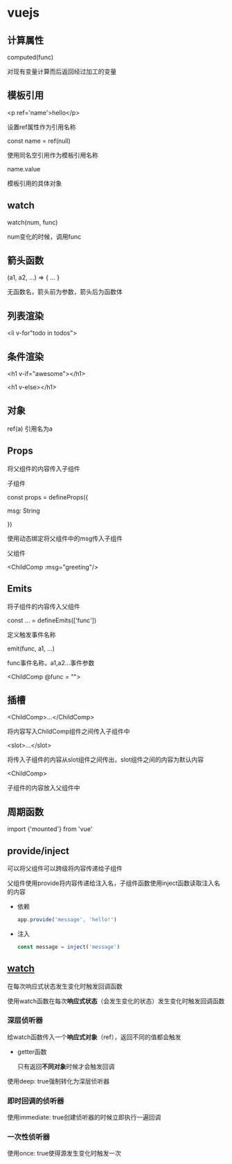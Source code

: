 # vuejs

## 计算属性

computed(func)

对现有变量计算而后返回经过加工的变量

## 模板引用

\<p ref='name'\>hello\</p\>

设置ref属性作为引用名称

const name = ref(null)

使用同名空引用作为模板引用名称

name.value

模板引用的具体对象

## watch

watch(num, func)

num变化的时候，调用func

## 箭头函数

(a1, a2, ...) => { ... }

无函数名，箭头前为参数，箭头后为函数体

## 列表渲染

\<li v-for"todo in todos"\>

## 条件渲染

\<h1 v-if="awesome"\>\</h1\>

\<h1 v-else\>\</h1\>

## 对象

ref(a) 引用名为a

## Props

将父组件的内容传入子组件

子组件

const props = defineProps({

  msg: String

})

使用动态绑定将父组件中的msg传入子组件

父组件

\<ChildComp :msg="greeting"/\>

## Emits

将子组件的内容传入父组件

const ... = defineEmits(['func'])

定义触发事件名称

emit(func, a1, ...)

func事件名称，a1,a2...事件参数

\<ChildComp @func = ""\>

## 插槽

\<ChildComp\>...\</ChildComp\>

将内容写入ChildComp组件之间传入子组件中

\<slot\>...</slot\>

将传入子组件的内容从slot组件之间传出，slot组件之间的内容为默认内容

\<ChildComp\>

子组件的内容放入父组件中

## 周期函数

import {'mounted'} from 'vue'

## provide/inject

可以将父组件可以跨级将内容传递给子组件

父组件使用provide将内容传递给注入名，子组件函数使用inject函数读取注入名的内容

- 依赖

  ```JavaScript
  app.provide('message', 'hello!')
  ```

- 注入

  ```JavaScript
  const message = inject('message')
  ```

## [watch](https://cn.vuejs.org/guide/essentials/watchers.html)

在每次响应式状态发生变化时触发回调函数

使用watch函数在每次**响应式状态**（会发生变化的状态）发生变化时触发回调函数

### 深层侦听器

给watch函数传入一个**响应式对象**（ref），返回不同的值都会触发

- getter函数

  只有返回**不同对象**时候才会触发回调

使用deep: true强制转化为深层侦听器

### 即时回调的侦听器

使用immediate: true创建侦听器的时候立即执行一遍回调

### 一次性侦听器

使用once: true使得源发生变化时触发一次